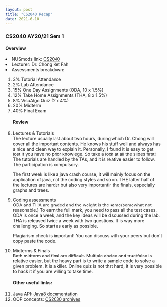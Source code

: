 ```yaml
---
layout: post
title: "CS2040 Recap"
date: 2021-6-10
---
```


### CS2040 AY20/21 Sem 1

#### Overview
<li>NUSmods link: <a href="https://nusmods.com/modules/CS2040/data-structures-and-algorithms">CS2040</a></li>
<li>Lecturer: Dr. Chong Ket Fah</li>
<li>Assessments breakdown:</li> 
<ol><li>3% Tutorial Attendance</li>
<li>2% Lab Attendance</li>
<li>15% One Day Assignments (ODA, 10 x 1.5%)</li>
<li>12% Take Home Assignments (THA, 8 x 1.5%)</li>
<li>8% VisuAlgo Quiz (2 x 4%)</li>
<li>20% Midterm</li>
<li>40% Final Exam</li>

#### Review
<li>Lectures & Tutorials</li>
The lecture usually last about two hours, during which Dr. Chong will cover all the important contents. He knows his stuff well and always has a nice and clean way to explain it. Personally, I found it is easy to get lost if you have no prior knowlege. So take a look at all the slides first! The tutorials are handled by the TAs, and it is relative easier to follow. The participation is compulsory.

The first week is like a java crash course, it will mainly focus on the application of java, not the coding styles and so on. THE latter half of the lectures are harder but also very importantin the finals, especially graphs and trees. 

<li>Coding assessments</li>
ODA and THA are graded and the weight is the same(somewhat not reasonable.) To earn the full mark, you need to pass all the test cases. ODA is once a week, and the key ideas will be discussed during the lab. THA is released twice a week with two questions. It is way more challenging. So start as early as possible. 

Plagiarism check is important! You can discuss with your peers but don't copy paste the code. 

<li>Midterms & Finals</li>
Both midterm and final are difficult. Multiple choice and true/false is relative easier, but the heavy part is to write a sample code to solve a given problem. It is a killer. 
Online quiz is not that hard, it is very possible to hack it if you are willing to take time. 

#### Other useful links: 
<li>Java API: <a href="https://docs.oracle.com/javase/8/docs/api/overview-summary.html">Java8 documentation</a></li>
<li>OOP concepts: <a href="https://nus-cs2030.github.io/1718-s2/lec01/index.html">CS2030 archives</a></li>  
